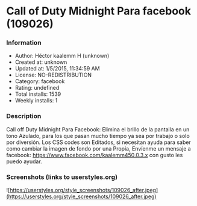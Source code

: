 # Call of Duty Midnight Para facebook (109026)

### Information
- Author: Héctor kaalemm H (unknown)
- Created at: unknown
- Updated at: 1/5/2015, 11:34:59 AM
- License: NO-REDISTRIBUTION
- Category: facebook
- Rating: undefined
- Total installs: 1539
- Weekly installs: 1


### Description
Call off Duty Midnight Para Facebook:
Elimina el brillo de la pantalla en un tono Azulado, para los que pasan mucho tiempo ya sea por trabajo o solo por diversión.
Los CSS codes son Editados, si necesitan ayuda para saber como cambiar la imagen de fondo por una Propia, Envíenme un mensaje a facebook: https://www.facebook.com/kaalemm450.0.3.x con gusto les puedo ayudar.


### Screenshots (links to userstyles.org)
![https://userstyles.org/style_screenshots/109026_after.jpeg](https://userstyles.org/style_screenshots/109026_after.jpeg)


